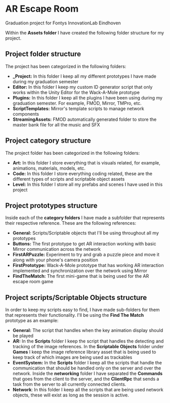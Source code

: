 # AR Escape Room
Graduation project for Fontys InnovationLab Eindhoven

Within the <b>Assets folder</b> I have created the following folder structure for my project.

<h2>Project folder structure</h2>

The project has been categorized in the following folders:
- <b>_Project:</b> In this folder I keep all my different prototypes I have made during my graduation semester
- <b>Editor:</b> In this folder I keep my custom ID generator script that only works within the Unity Editor for the Wack-A-Mole prototype
- <b>Plugins:</b> In this folder I keep all the plugins I have been using during my graduation semester. For example, FMOD, Mirror, TMPro, etc.
- <b>ScriptTemplates:</b> Mirror's template scripts to manage network components
- <b>StreamingAssets:</b> FMOD automatically generated folder to store the master bank file for all the music and SFX
<h2>Project category structure</h2>

The project folder has been categorized in the following folders:
- <b>Art:</b> In this folder I store everything that is visuals related, for example, animations, materials, models, etc.
- <b>Code:</b> In this folder I store everything coding related, these are the different types of scripts and scriptable object assets
- <b>Level:</b> In this folder I store all my prefabs and scenes I have used in this project
<h2>Project prototypes structure</h2>

Inside each of the <b>category folders</b> I have made a subfolder that represents their respective reference. These are the following references:
- <b>General:</b> Scripts/Scriptable objects that I'll be using throughout all my prototypes
- <b>Buttons:</b> The first prototype to get AR interaction working with basic Mirror communication across the network
- <b>FirstARPuzzle:</b> Experiment to try and grab a puzzle piece and move it along with your phone's camera position
- <b>FirstPrototype:</b> Wack-A-Mole prototype that has working AR interaction implemented and synchronization over the network using Mirror
- <b>FindTheMatch:</b> The first mini-game that is being used for the AR escape room game
<h2>Project scripts/Scriptable Objects structure</h2>

In order to keep my scripts easy to find, I have made sub-folders for them that represents their functionality.
I'll be using the <b>Find The Match</b> prototype as an example:
- <b>General:</b> The script that handles when the key animation display should be played
- <b>AR:</b> In the <b>Scripts</b> folder I keep the script that handles the detecting and tracking of the image references. In the <b>Scriptable Objects</b> folder under <b>Games</b> I keep the image reference library asset that is being used to keep track of which images are being used as trackables
- <b>EventSystem:</b> In the <b>Scripts</b> folder I keep all the scripts that handle the communication that should be handled only on the server and over the network. Inside the <b>networking</b> folder I have separated the <b>Commands</b> that goes from the client to the server, and the <b>ClientRpc</b> that sends a task from the server to all currently connected clients.
- <b>Network</b>: In this folder I keep all the scripts that are being used network objects, these will exist as long as the session is active.
